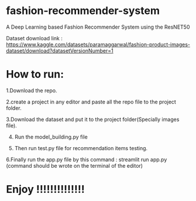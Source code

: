 # fashion-recommender-system
A Deep Learning based Fashion Recommender System using the ResNET50

Dataset download link : https://www.kaggle.com/datasets/paramaggarwal/fashion-product-images-dataset/download?datasetVersionNumber=1

# How to run:

1.Download the repo.

2.create a project in any editor and paste all the repo file to the project folder.

3.Download the dataset and put it to the project folder(Specially images file).

4. Run the model_building.py file 

5. Then run test.py file for recommendation items testing.

6.Finally run the app.py file by this command : streamlit run app.py (command should be wrote on the terminal of the editor)

# Enjoy !!!!!!!!!!!!!!


